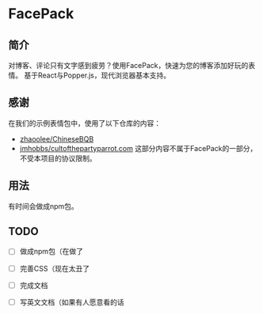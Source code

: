 # FacePack
## 简介
  对博客、评论只有文字感到疲劳？使用FacePack，快速为您的博客添加好玩的表情。
  基于React与Popper.js，现代浏览器基本支持。
## 感谢
在我们的示例表情包中，使用了以下仓库的内容：
* [zhaoolee/ChineseBQB](https://github.com/zhaoolee/ChineseBQB)
* [jmhobbs/cultofthepartyparrot.com](https://github.com/jmhobbs/cultofthepartyparrot.com)
这部分内容不属于FacePack的一部分，不受本项目的协议限制。
## 用法
有时间会做成npm包。

## TODO
- [ ] 做成npm包（在做了
- [ ] 完善CSS（现在太丑了
- [ ] 完成文档
- [ ] 写英文文档（如果有人愿意看的话


